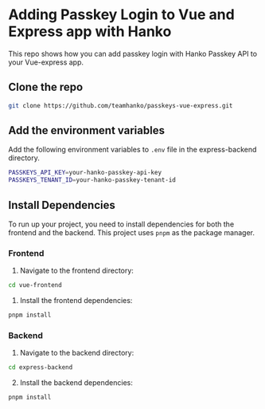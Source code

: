 # Adding Passkey Login to Vue and Express app with Hanko

This repo shows how you can add passkey login with Hanko Passkey API to your Vue-express app.

## Clone the repo

```bash
git clone https://github.com/teamhanko/passkeys-vue-express.git
```

## Add the environment variables

Add the following environment variables to `.env` file in the express-backend directory.

```sh
PASSKEYS_API_KEY=your-hanko-passkey-api-key
PASSKEYS_TENANT_ID=your-hanko-passkey-tenant-id
```

## Install Dependencies

To run up your project, you need to install dependencies for both the frontend and the backend. This project uses `pnpm` as the package manager.

### Frontend

1. Navigate to the frontend directory:

```bash
cd vue-frontend
```

1. Install the frontend dependencies:

```bash
pnpm install
```

### Backend

1. Navigate to the backend directory:

```bash
cd express-backend
```

2. Install the backend dependencies:

```bash
pnpm install
```
